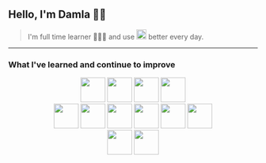 ## Hello, I'm Damla 💃🏻

>I'm full time learner 👩🏽‍💻 and use <img src="https://cdn.jsdelivr.net/gh/devicons/devicon@latest/icons/google/google-original.svg" height="20" />  better every day.

----
### What I've learned and continue to improve
<div align="center">
<div>
<img src="https://cdn.jsdelivr.net/gh/devicons/devicon@latest/icons/csharp/csharp-original.svg" height="50"/>        
<img src="https://cdn.jsdelivr.net/gh/devicons/devicon@latest/icons/dotnetcore/dotnetcore-plain.svg" height="50"/>
<img src="https://cdn.jsdelivr.net/gh/devicons/devicon@latest/icons/visualstudio/visualstudio-original.svg" height="50"/>         
<img src="https://cdn.jsdelivr.net/gh/devicons/devicon@latest/icons/vscode/vscode-original-wordmark.svg" height="50"/>
</div>

<div>
<img src="https://cdn.jsdelivr.net/gh/devicons/devicon@latest/icons/bootstrap/bootstrap-original-wordmark.svg" height="50" />        
<img src="https://cdn.jsdelivr.net/gh/devicons/devicon@latest/icons/javascript/javascript-original.svg" height="50" /> 
<img src="https://cdn.jsdelivr.net/gh/devicons/devicon@latest/icons/html5/html5-original-wordmark.svg" height="50"/>
<img src="https://cdn.jsdelivr.net/gh/devicons/devicon@latest/icons/react/react-original-wordmark.svg" height="50" />        
<img src="https://cdn.jsdelivr.net/gh/devicons/devicon@latest/icons/css3/css3-original-wordmark.svg" height="50"/>         
<img src="https://cdn.jsdelivr.net/gh/devicons/devicon@latest/icons/sass/sass-original.svg" height="50"/>       
</div>

<div>
<img src="https://cdn.jsdelivr.net/gh/devicons/devicon@latest/icons/azuresqldatabase/azuresqldatabase-original.svg" height="50"/>
<img src="https://cdn.jsdelivr.net/gh/devicons/devicon@latest/icons/microsoftsqlserver/microsoftsqlserver-original-wordmark.svg" height="50"/>  
</div>
</div>


          

            

          
          
          
